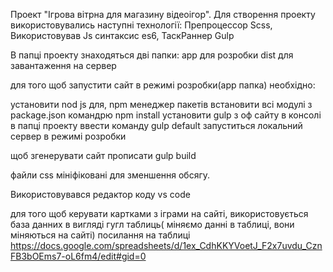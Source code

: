 Проект "Ігрова  вітрна для магазину відеоігор".
Для створення проекту використовувались наступні технології:
Препроцессор Scss,
Використовував Js синтаксис es6,
ТаскРаннер Gulp

В папці проекту знаходяться дві папки: 
app  для розробки
dist для завантаження на сервер

для того щоб запустити сайт в режимі розробки(app папка) необхідно:

установити nod js для,  npm менеджер пакетів
встановити всі модулі з package.json командрю  npm install
установити gulp з оф сайту
в консолі в папці проекту ввести команду gulp default
запуститься локальний сервер в режимі розробки

щоб згенерувати сайт прописати gulp build


файли сss мініфіковані для зменшення обсягу.

Використовувався редактор коду vs code


для того щоб керувати картками з іграми на сайті, використовується база данних в вигляді гугл таблиць( міняємо данні в таблиці, вони міняються на сайті)
 посилання на таблиці 
 https://docs.google.com/spreadsheets/d/1ex_CdhKKYVoetJ_F2x7uvdu_CznFB3bOEms7-oL6fm4/edit#gid=0


